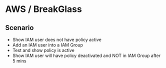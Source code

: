 # AWS / BreakGlass

## Scenario

- Show IAM user does not have policy active
- Add an IAM user into a IAM Group
- Test and show policy is active
- Show IAM user will have policy deactivated and NOT in IAM Group after 5 mins

